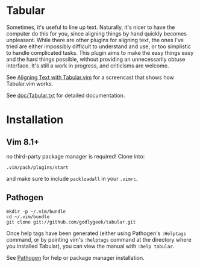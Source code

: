 Tabular
==============
Sometimes, it's useful to line up text.  Naturally, it's nicer to have the
computer do this for you, since aligning things by hand quickly becomes
unpleasant.  While there are other plugins for aligning text, the ones I've
tried are either impossibly difficult to understand and use, or too simplistic
to handle complicated tasks.  This plugin aims to make the easy things easy
and the hard things possible, without providing an unnecessarily obtuse
interface.  It's still a work in progress, and criticisms are welcome.

See [Aligning Text with Tabular.vim](http://vimcasts.org/episodes/aligning-text-with-tabular-vim/)
for a screencast that shows how Tabular.vim works.

See [doc/Tabular.txt](http://raw.github.com/godlygeek/tabular/master/doc/Tabular.txt)
for detailed documentation.

Installation
==============
## Vim 8.1+
no third-party package manager is required! Clone into:

`.vim/pack/plugins/start`

and make sure to include `packloadall` in your `.vimrc`.

## Pathogen 

    mkdir -p ~/.vim/bundle
    cd ~/.vim/bundle
    git clone git://github.com/godlygeek/tabular.git
    
Once help tags have been generated (either using Pathogen's `:Helptags`
command, or by pointing vim's `:helptags` command at the directory where you
installed Tabular), you can view the manual with `:help tabular`.

See [Pathogen](https://github.com/tpope/vim-pathogen) for help or package manager installation.
